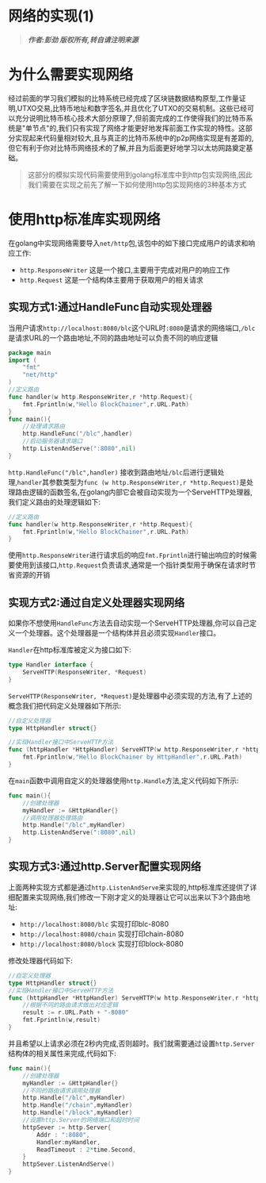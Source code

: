 网络的实现(1)
============

> ***作者:彭劲  版权所有,转自请注明来源***

# 为什么需要实现网络

经过前面的学习我们模拟的比特系统已经完成了区块链数据结构原型,工作量证明,UTXO交易,比特币地址和数字签名,并且优化了UTXO的交易机制。这些已经可以充分说明比特币核心技术大部分原理了,但前面完成的工作使得我们的比特币系统是"单节点"的,我们只有实现了网络才能更好地发挥前面工作实现的特性。这部分实现起来代码量相对较大,且与真正的比特币系统中的p2p网络实现是有差距的,但它有利于你对比特币网络技术的了解,并且为后面更好地学习以太坊网路奠定基础。
> 这部分的模拟实现代码需要使用到golang标准库中到http包实现网络,因此我们需要在实现之前先了解一下如何使用http包实现网络的3种基本方式

# 使用http标准库实现网络

在golang中实现网络需要导入`net/http`包,该包中的如下接口完成用户的请求和响应工作:

* `http.ResponseWriter` 这是一个接口,主要用于完成对用户的响应工作
* `http.Request` 这是一个结构体主要用于获取用户的相关请求

## 实现方式1:通过HandleFunc自动实现处理器

当用户请求`http://localhost:8080/blc`这个URL时`:8080`是请求的网络端口,`/blc`是请求URL的一个路由地址,不同的路由地址可以负责不同的响应逻辑

```go
package main
import (
	"fmt"
	"net/http"
)
//定义路由
func handler(w http.ResponseWriter,r *http.Request){
	fmt.Fprintln(w,"Hello BlockChainer",r.URL.Path)
}
func main(){
	//处理请求路由
	http.HandleFunc("/blc",handler)
	//启动服务器请求端口
	http.ListenAndServe(":8080",nil)
}
```

`http.HandleFunc("/blc",handler)` 接收到路由地址`/blc`后进行逻辑处理,`handler`其参数类型为`func (w http.ResponseWriter,r *http.Request)`是处理路由逻辑的函数签名,在golang内部它会被自动实现为一个ServeHTTP处理器,我们定义路由的处理逻辑如下:

```go
//定义路由
func handler(w http.ResponseWriter,r *http.Request){
	fmt.Fprintln(w,"Hello BlockChainer",r.URL.Path)
}
```

使用`http.ResponseWriter`进行请求后的响应`fmt.Fprintln`进行输出响应的时候需要使用到该接口,`http.Request`负责请求,通常是一个指针类型用于确保在请求时节省资源的开销


## 实现方式2:通过自定义处理器实现网络

如果你不想使用`HandleFunc`方法去自动实现一个ServeHTTP处理器,你可以自己定义一个处理器。这个处理器是一个结构体并且必须实现`Handler`接口。

`Handler`在http标准库被定义为接口如下:

```go
type Handler interface {
    ServeHTTP(ResponseWriter, *Request)
}
```

`ServeHTTP(ResponseWriter, *Request)`是处理器中必须实现的方法,有了上述的概念我们把代码定义处理器如下所示:

```go
//自定义处理器
type HttpHandler struct{}

//实现Handler接口中ServeHTTP方法
func (httpHandler *HttpHandler) ServeHTTP(w http.ResponseWriter,r *http.Request){
	fmt.Fprintln(w,"Hello BlockChainer by HttpHandler",r.URL.Path)
}
```

在`main`函数中调用自定义的处理器使用`http.Handle`方法,定义代码如下所示:

```go
func main(){
	//创建处理器
	myHandler := &HttpHandler{}
	//调用处理器处理路由
	http.Handle("/blc",myHandler)
	http.ListenAndServe(":8080",nil)
}
```

## 实现方式3:通过http.Server配置实现网络

上面两种实现方式都是通过`http.ListenAndServe`来实现的,http标准库还提供了详细配置来实现网络,我们修改一下刚才定义的处理器让它可以出来以下3个路由地址:

* `http://localhost:8080/blc` 实现打印blc-8080
* `http://localhost:8080/chain` 实现打印chain-8080
* `http://localhost:8080/block` 实现打印block-8080

修改处理器代码如下:

```go
//自定义处理器
type HttpHandler struct{}
//实现Handler接口中ServeHTTP方法
func (httpHandler *HttpHandler) ServeHTTP(w http.ResponseWriter,r *http.Request){
	//根据不同的路由请求做出对应逻辑
	result := r.URL.Path + "-8080"
	fmt.Fprintln(w,result)
}
```

并且希望以上请求必须在2秒内完成,否则超时。我们就需要通过设置`http.Server`结构体的相关属性来完成,代码如下:

```go
func main(){
	//创建处理器
	myHandler := &HttpHandler{}
	//不同的路由请求调用处理器
	http.Handle("/blc",myHandler)
	http.Handle("/chain",myHandler)
	http.Handle("/block",myHandler)
	//设置http.Server的网络端口和超时时间
	httpSever := http.Server{
		Addr : ":8080",
		Handler:myHandler,
		ReadTimeout : 2*time.Second,
	}
	httpSever.ListenAndServe()
}
```